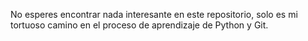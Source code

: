 No esperes encontrar nada interesante en este repositorio, solo es mi tortuoso camino en el proceso de aprendizaje de Python y Git.
